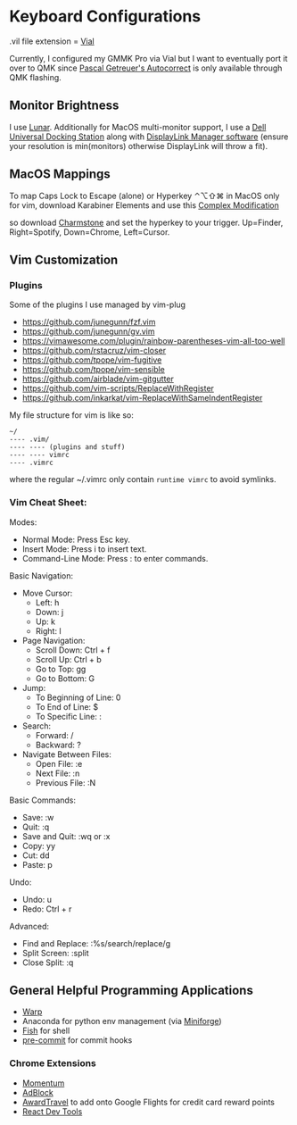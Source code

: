 # Keyboard Configurations

.vil file extension = [Vial](https://get.vial.today/)

Currently, I configured my GMMK Pro via Vial but I want to eventually port it over to QMK since [Pascal Getreuer's Autocorrect](https://getreuer.info/posts/keyboards/autocorrection/index.html) is only available through QMK flashing.

## Monitor Brightness

I use [Lunar](https://lunar.fyi/). Additionally for MacOS multi-monitor support, I use a [Dell Universal Docking Station](https://www.dell.com/en-us/shop/dell-universal-dock-ud22/apd/210-bexr/docks?tfcid=91049735&dgc=opl&gacd=9684992-1102-5761040-266906002-0&dgc=ST&SA360CID=71700000117208879&&gad_source=1&gclid=CjwKCAjwouexBhAuEiwAtW_Zx98oEE1jS9kaOIqrwS8WQ3Y_eyJxxDPZnM_wN1CZS_cLCAXscA6vYxoCeocQAvD_BwE&gclsrc=aw.ds) along with [DisplayLink Manager software](https://www.synaptics.com/products/displaylink-graphics/downloads/macos) (ensure your resolution is min(monitors) otherwise DisplayLink will throw a fit).

## MacOS Mappings

To map Caps Lock to Escape (alone) or Hyperkey ⌃⌥⇧⌘ in MacOS only for vim, download Karabiner Elements and use this [Complex Modification](https://ke-complex-modifications.pqrs.org/#caps_lock_to_hyper_or_esc_if_alone)

so download [Charmstone](https://charmstone.app/) and set the hyperkey to your trigger. Up=Finder, Right=Spotify, Down=Chrome, Left=Cursor.


## Vim Customization

### Plugins
Some of the plugins I use managed by vim-plug

* https://github.com/junegunn/fzf.vim
* https://github.com/junegunn/gv.vim
* https://vimawesome.com/plugin/rainbow-parentheses-vim-all-too-well
* https://github.com/rstacruz/vim-closer
* https://github.com/tpope/vim-fugitive
* https://github.com/tpope/vim-sensible
* https://github.com/airblade/vim-gitgutter
* https://github.com/vim-scripts/ReplaceWithRegister
* https://github.com/inkarkat/vim-ReplaceWithSameIndentRegister

My file structure for vim is like so:

```
~/
---- .vim/
---- ---- (plugins and stuff)
---- ---- vimrc
---- .vimrc
```

where the regular ~/.vimrc only contain `runtime vimrc` to avoid symlinks.

### Vim Cheat Sheet:

Modes:
- Normal Mode: Press Esc key.
- Insert Mode: Press i to insert text.
- Command-Line Mode: Press : to enter commands.

Basic Navigation:
- Move Cursor:
  - Left: h
  - Down: j
  - Up: k
  - Right: l
- Page Navigation:
  - Scroll Down: Ctrl + f
  - Scroll Up: Ctrl + b
  - Go to Top: gg
  - Go to Bottom: G
- Jump:
  - To Beginning of Line: 0
  - To End of Line: $
  - To Specific Line: :<line number>
- Search:
  - Forward: /
  - Backward: ?
- Navigate Between Files:
  - Open File: :e <file path>
  - Next File: :n
  - Previous File: :N

Basic Commands:
- Save: :w
- Quit: :q
- Save and Quit: :wq or :x
- Copy: yy
- Cut: dd
- Paste: p

Undo:
- Undo: u
- Redo: Ctrl + r

Advanced:
- Find and Replace: :%s/search/replace/g
- Split Screen: :split <file>
- Close Split: :q


## General Helpful Programming Applications

* [Warp](https://www.warp.dev/)
* Anaconda for python env management (via [Miniforge](https://github.com/conda-forge/miniforge))
* [Fish](https://fishshell.com/) for shell
* [pre-commit](https://pre-commit.com/) for commit hooks

### Chrome Extensions
* [Momentum](https://chromewebstore.google.com/detail/momentum/laookkfknpbbblfpciffpaejjkokdgca)
* [AdBlock](https://chromewebstore.google.com/detail/adblock-%E2%80%94-best-ad-blocker/gighmmpiobklfepjocnamgkkbiglidom)
* [AwardTravel](https://chromewebstore.google.com/detail/awardtravel/olkajojhnkcmkfpkblpicjmhcajamncd) to add onto Google Flights for credit card reward points
* [React Dev Tools](https://chromewebstore.google.com/detail/react-developer-tools/fmkadmapgofadopljbjfkapdkoienihi?hl=en-US&utm_source=ext_sidebar)


